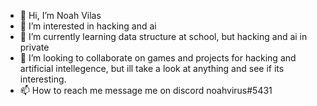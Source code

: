 - 👋 Hi, I’m Noah Vilas
- 👀 I’m interested in hacking and ai
- 🌱 I’m currently learning data structure at school, but hacking and ai in private
- 💞️ I’m looking to collaborate on games and projects for hacking and artificial intellegence, but ill take a look at anything and see if its interesting.
- 📫 How to reach me message me on discord noahvirus#5431
